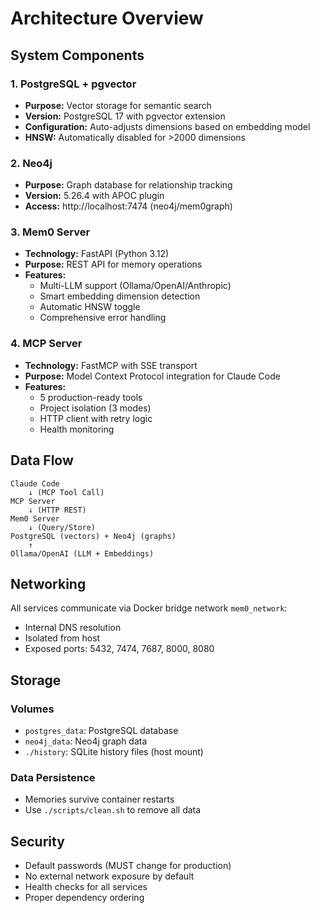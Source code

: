 # Architecture Overview

## System Components

### 1. PostgreSQL + pgvector
- **Purpose:** Vector storage for semantic search
- **Version:** PostgreSQL 17 with pgvector extension
- **Configuration:** Auto-adjusts dimensions based on embedding model
- **HNSW:** Automatically disabled for >2000 dimensions

### 2. Neo4j
- **Purpose:** Graph database for relationship tracking
- **Version:** 5.26.4 with APOC plugin
- **Access:** http://localhost:7474 (neo4j/mem0graph)

### 3. Mem0 Server
- **Technology:** FastAPI (Python 3.12)
- **Purpose:** REST API for memory operations
- **Features:**
  - Multi-LLM support (Ollama/OpenAI/Anthropic)
  - Smart embedding dimension detection
  - Automatic HNSW toggle
  - Comprehensive error handling

### 4. MCP Server
- **Technology:** FastMCP with SSE transport
- **Purpose:** Model Context Protocol integration for Claude Code
- **Features:**
  - 5 production-ready tools
  - Project isolation (3 modes)
  - HTTP client with retry logic
  - Health monitoring

## Data Flow

```
Claude Code
    ↓ (MCP Tool Call)
MCP Server
    ↓ (HTTP REST)
Mem0 Server
    ↓ (Query/Store)
PostgreSQL (vectors) + Neo4j (graphs)
    ↑
Ollama/OpenAI (LLM + Embeddings)
```

## Networking

All services communicate via Docker bridge network `mem0_network`:
- Internal DNS resolution
- Isolated from host
- Exposed ports: 5432, 7474, 7687, 8000, 8080

## Storage

### Volumes
- `postgres_data`: PostgreSQL database
- `neo4j_data`: Neo4j graph data
- `./history`: SQLite history files (host mount)

### Data Persistence
- Memories survive container restarts
- Use `./scripts/clean.sh` to remove all data

## Security

- Default passwords (MUST change for production)
- No external network exposure by default
- Health checks for all services
- Proper dependency ordering

